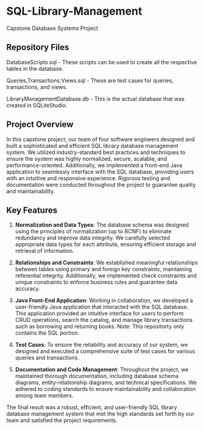 # SQL-Library-Management
Capstone Database Systems Project

## Repository Files

DatabaseScripts.sql - These scripts can be used to create all the respective tables in the database.

Queries,Transactions,Views.sql - These are test cases for queries, transactions, and views.

LibraryManagementDatabase.db - This is the actual database that was created in SQLiteStudio.

## Project Overview

In this capstone project, our team of four software engineers designed and built a sophisticated and efficient SQL library database management system. We utilized industry-standard best practices and techniques to ensure the system was highly normalized, secure, scalable, and performance-oriented. Additionally, we implemented a front-end Java application to seamlessly interface with the SQL database, providing users with an intuitive and responsive experience. Rigorous testing and documentation were conducted throughout the project to guarantee quality and maintainability.

## Key Features

1. **Normalization and Data Types**:
   The database schema was designed using the principles of normalization (up to BCNF) to eliminate redundancy and improve data integrity. We carefully selected appropriate data types for each attribute, ensuring efficient storage and retrieval of information.

2. **Relationships and Constraints**:
   We established meaningful relationships between tables using primary and foreign key constraints, maintaining referential integrity. Additionally, we implemented check constraints and unique constraints to enforce business rules and guarantee data accuracy.

3. **Java Front-End Application**:
   Working in collaboration, we developed a user-friendly Java application that interacted with the SQL database. This application provided an intuitive interface for users to perform CRUD operations, search the catalog, and manage library transactions such as borrowing and returning books. Note: This repositorty only contains the SQL portion.

4. **Test Cases**:
   To ensure the reliability and accuracy of our system, we designed and executed a comprehensive suite of test cases for various queries and transactions.

5. **Documentation and Code Management**:
   Throughout the project, we maintained thorough documentation, including database schema diagrams, entity-relationship diagrams, and technical specifications. We adhered to coding standards to ensure maintainability and collaboration among team members.

The final result was a robust, efficient, and user-friendly SQL library database management system that met the high standards set forth by our team and satisfied the project requirements.
